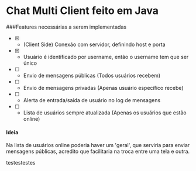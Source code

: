# Chat Multi Client feito em Java

###Features necessárias a serem implementadas
* [x] - (Client Side) Conexão com servidor, definindo host e porta
* [X] - Usuário é identificado por username, então o username tem que ser único
* [ ] - Envio de mensagens públicas (Todos usuários recebem)
* [ ] - Envio de mensagens privadas (Apenas usuário específico recebe)
* [ ] - Alerta de entrada/saída de usuário no log de mensagens
* [ ] - Lista de usuários sempre atualizada (Apenas os usuários que estão online)

#### Ideia
Na lista de usuários online poderia haver um 'geral', que serviria para enviar mensagens públicas, acredito que facilitaria na troca entre uma tela e outra.

testestestes
